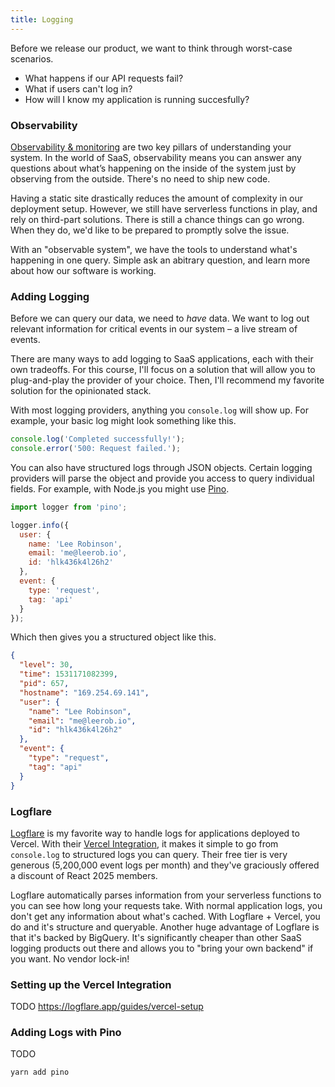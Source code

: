 ```yaml
---
title: Logging
---
```


Before we release our product, we want to think through worst-case scenarios.

- What happens if our API requests fail?
- What if users can't log in?
- How will I know my application is running succesfully?

### Observability

[Observability & monitoring](https://thenewstack.io/monitoring-and-observability-whats-the-difference-and-why-does-it-matter/) are two key pillars of understanding your system. In the world of SaaS, observability means you can answer any questions about what’s happening on the inside of the system just by observing from the outside. There's no need to ship new code.

Having a static site drastically reduces the amount of complexity in our deployment setup. However, we still have serverless functions in play, and rely on third-part solutions. There is still a chance things can go wrong. When they do, we'd like to be prepared to promptly solve the issue.

With an "observable system", we have the tools to understand what's happening in one query. Simple ask an abitrary question, and learn more about how our software is working.

### Adding Logging

Before we can query our data, we need to _have_ data. We want to log out relevant information for critical events in our system – a live stream of events.

There are many ways to add logging to SaaS applications, each with their own tradeoffs. For this course, I'll focus on a solution that will allow you to plug-and-play the provider of your choice. Then, I'll recommend my favorite solution for the opinionated stack.

With most logging providers, anything you `console.log` will show up. For example, your basic log might look something like this.

```js
console.log('Completed successfully!');
console.error('500: Request failed.');
```

You can also have structured logs through JSON objects. Certain logging providers will parse the object and provide you access to query individual fields. For example, with Node.js you might use [Pino](http://getpino.io/).

```js
import logger from 'pino';

logger.info({
  user: {
    name: 'Lee Robinson',
    email: 'me@leerob.io',
    id: 'hlk436k4l26h2'
  },
  event: {
    type: 'request',
    tag: 'api'
  }
});
```

Which then gives you a structured object like this.

```json
{
  "level": 30,
  "time": 1531171082399,
  "pid": 657,
  "hostname": "169.254.69.141",
  "user": {
    "name": "Lee Robinson",
    "email": "me@leerob.io",
    "id": "hlk436k4l26h2"
  },
  "event": {
    "type": "request",
    "tag": "api"
  }
}
```

### Logflare

[Logflare](https://logflare.app/) is my favorite way to handle logs for applications deployed to Vercel. With their [Vercel Integration](https://vercel.com/integrations/logflare), it makes it simple to go from `console.log` to structured logs you can query. Their free tier is very generous (5,200,000 event logs per month) and they've graciously offered a discount of React 2025 members.

Logflare automatically parses information from your serverless functions to you can see how long your requests take. With normal application logs, you don't get any information about what's cached. With Logflare + Vercel, you do and it's structure and queryable. Another huge advantage of Logflare is that it's backed by BigQuery. It's significantly cheaper than other SaaS logging products out there and allows you to "bring your own backend" if you want. No vendor lock-in!

### Setting up the Vercel Integration

TODO https://logflare.app/guides/vercel-setup

### Adding Logs with Pino

TODO

```bash
yarn add pino
```

